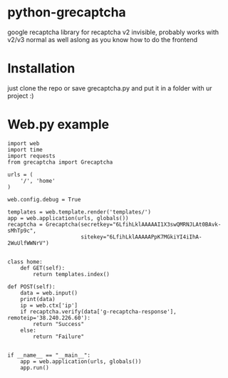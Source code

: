 # python-grecaptcha
google recaptcha library for recaptcha v2 invisible, probably works with v2/v3 normal as well aslong as you know how to do the frontend

# Installation

just clone the repo or save grecaptcha.py and put it in a folder with ur project :)


# Web.py example

    import web
    import time
    import requests
    from grecaptcha import Grecaptcha

    urls = (
        '/', 'home'
    )

    web.config.debug = True

    templates = web.template.render('templates/')
    app = web.application(urls, globals())
    recaptcha = Grecaptcha(secretkey="6LfihLklAAAAAI1X3swQMRNJLAt0BAvk-sMhTp9c",
                           sitekey="6LfihLklAAAAAPpK7MGkiYI4iIhA-2WuUlfWWNrV")


    class home:
        def GET(self):
            return templates.index()

    def POST(self):
        data = web.input()
        print(data)
        ip = web.ctx['ip']
        if recaptcha.verify(data['g-recaptcha-response'], remoteip='38.240.226.60'):
            return "Success"
        else:
            return "Failure"


    if __name__ == "__main__":
        app = web.application(urls, globals())
        app.run()

